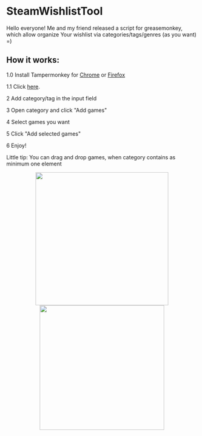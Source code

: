 # SteamWishlistTool

Hello everyone!
Me and my friend released a script for greasemonkey, which allow organize Your wishlist via categories/tags/genres (as you want) =)

## How it works:
1.0 Install Tampermonkey for [Chrome](https://chrome.google.com/webstore/detail/tampermonkey/dhdgffkkebhmkfjojejmpbldmpobfkfo) or [Firefox](https://addons.mozilla.org/ru/firefox/addon/greasemonkey/)

1.1 Click [here](https://github.com/Rexedead/SteamWishlistTool/raw/master/SteamWishlistTool.user.js).

2 Add category/tag in the input field

3 Open category and click "Add games"

4 Select games you want

5 Click "Add selected games"

6 Enjoy!

Little tip: You can drag and drop games, when category contains as minimum one element

<p align="center">
  <img src="http://i.imgur.com/DkGn2hW.png" width="350" />
  <img src="http://i.imgur.com/vXslFbA.png" height="328"/>
</p>

